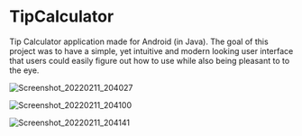 # TipCalculator
Tip Calculator application made for Android (in Java). The goal of this project was to have a simple, 
yet intuitive and modern looking user interface that users could easily figure out how to use while 
also being pleasant to to the eye.


![Screenshot_20220211_204027](https://user-images.githubusercontent.com/43014273/153691859-d0c6f4d5-74a6-40f7-ab4a-ea68fe279c17.png)

![Screenshot_20220211_204100](https://user-images.githubusercontent.com/43014273/153691860-d40f9344-c910-49b7-b50e-2c5e40f05648.png)

![Screenshot_20220211_204141](https://user-images.githubusercontent.com/43014273/153691861-b3ffe267-9ea1-4112-963e-947dd567eef3.png)
